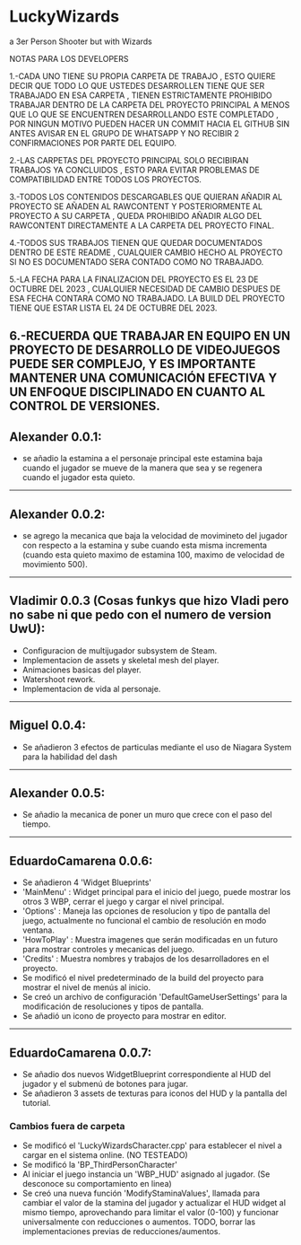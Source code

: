 # LuckyWizards
a 3er Person Shooter but with Wizards 

NOTAS PARA LOS DEVELOPERS 

1.-CADA UNO TIENE SU PROPIA CARPETA DE TRABAJO , ESTO QUIERE DECIR QUE TODO LO QUE USTEDES DESARROLLEN TIENE QUE SER TRABAJADO EN ESA CARPETA , TIENEN ESTRICTAMENTE PROHIBIDO TRABAJAR DENTRO DE LA CARPETA DEL PROYECTO PRINCIPAL
A MENOS QUE LO QUE SE ENCUENTREN DESARROLLANDO ESTE COMPLETADO , POR NINGUN MOTIVO PUEDEN HACER UN COMMIT HACIA EL GITHUB SIN ANTES AVISAR EN EL GRUPO DE WHATSAPP Y NO RECIBIR 2 CONFIRMACIONES POR PARTE DEL EQUIPO.

2.-LAS CARPETAS DEL PROYECTO PRINCIPAL SOLO RECIBIRAN TRABAJOS YA CONCLUIDOS , ESTO PARA EVITAR PROBLEMAS DE COMPATIBILIDAD ENTRE TODOS LOS PROYECTOS.

3.-TODOS LOS CONTENIDOS DESCARGABLES QUE QUIERAN AÑADIR AL PROYECTO SE AÑADEN AL RAWCONTENT Y POSTERIORMENTE AL PROYECTO A SU CARPETA , QUEDA PROHIBIDO AÑADIR ALGO DEL RAWCONTENT DIRECTAMENTE A LA CARPETA DEL PROYECTO FINAL.

4.-TODOS SUS TRABAJOS TIENEN QUE QUEDAR DOCUMENTADOS DENTRO DE ESTE README , CUALQUIER CAMBIO HECHO AL PROYECTO SI NO ES DOCUMENTADO SERA CONTADO COMO NO TRABAJADO.

5.-LA FECHA PARA LA FINALIZACION DEL PROYECTO ES EL 23 DE OCTUBRE DEL 2023 , CUALQUIER NECESIDAD DE CAMBIO DESPUES DE ESA FECHA CONTARA COMO NO TRABAJADO. LA BUILD DEL PROYECTO TIENE QUE ESTAR LISTA EL 24 DE OCTUBRE DEL 2023.

6.-RECUERDA QUE TRABAJAR EN EQUIPO EN UN PROYECTO DE DESARROLLO DE VIDEOJUEGOS PUEDE SER COMPLEJO, Y ES IMPORTANTE MANTENER UNA COMUNICACIÓN EFECTIVA Y UN ENFOQUE DISCIPLINADO EN CUANTO AL CONTROL DE VERSIONES. 
-----------------------------------------------------
## Alexander 0.0.1: 
- se añadio la estamina a el personaje principal este estamina baja cuando el jugador se mueve de la manera que sea y se regenera cuando el jugador esta quieto.

-----------------------------------------------------
## Alexander 0.0.2: 
- se agrego la mecanica que baja la velocidad de movimineto del jugador con respecto a la estamina y sube cuando esta misma incrementa (cuando esta quieto maximo de estamina
  100, maximo de velocidad de movimiento 500).
-----------------------------------------------------
## Vladimir 0.0.3 (Cosas funkys que hizo Vladi pero no sabe ni que pedo con el numero de version UwU):
- Configuracion de multijugador subsystem de Steam.
- Implementacion de assets y skeletal mesh del player.
- Animaciones basicas del player.
- Watershoot rework.
- Implementacion de vida al personaje.
-----------------------------------------------------
## Miguel 0.0.4:
- Se añadieron 3 efectos de particulas mediante el uso de Niagara System para la habilidad del dash
-----------------------------------------------------

## Alexander 0.0.5:
- Se añadio la mecanica de poner un muro que crece con el paso del tiempo. 
-----------------------------------------------------
## EduardoCamarena 0.0.6: 
- Se añadieron 4 'Widget Blueprints'
 - 'MainMenu' : Widget principal para el inicio del juego, puede mostrar los otros 3 WBP, cerrar el juego y cargar el nivel principal.
 - 'Options' : Maneja las opciones de resolucion y tipo de pantalla del juego, actualmente no funcional el cambio de resolución en modo ventana.
 - 'HowToPlay' : Muestra imagenes que serán modificadas en un futuro para mostrar controles y mecanicas del juego.
 - 'Credits' : Muestra nombres y trabajos de los desarrolladores en el proyecto.
- Se modificó el nivel predeterminado de la build del proyecto para mostrar el nivel de menús al inicio.
- Se creó un archivo de configuración 'DefaultGameUserSettings' para la modificación de resoluciones y tipos de pantalla.
- Se añadió un icono de proyecto para mostrar en editor.
----------------------------------------------------
## EduardoCamarena 0.0.7:
- Se añadio dos nuevos WidgetBlueprint correspondiente al HUD del jugador y el submenú de botones para jugar.
- Se añadieron 3 assets de texturas para iconos del HUD y la pantalla del tutorial.
### Cambios fuera de carpeta
- Se modificó el 'LuckyWizardsCharacter.cpp' para establecer el nivel a cargar en el sistema online. (NO TESTEADO)
- Se modificó la 'BP_ThirdPersonCharacter'
 - Al iniciar el juego instancia un 'WBP_HUD' asignado al jugador. (Se desconoce su comportamiento en linea)
 - Se creó una nueva función 'ModifyStaminaValues', llamada para cambiar el valor de la stamina del jugador y actualizar el HUD widget al mismo tiempo, aprovechando para limitar el valor (0-100) y funcionar universalmente con reducciones o aumentos. TODO, borrar las implementaciones previas de reducciones/aumentos.
